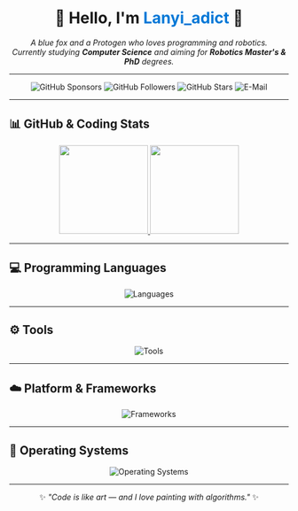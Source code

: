 <div align="center">

# 🦊 Hello, I'm <span style="color:#0078D7;">Lanyi_adict</span> 👋  
<i>A blue fox and a Protogen who loves programming and robotics.</i>  
<i>Currently studying <b>Computer Science</b> and aiming for <b>Robotics Master's & PhD</b> degrees.</i>  

---

![GitHub Sponsors](https://img.shields.io/github/sponsors/HongyiHao-SXIT?style=for-the-badge&logo=github&logoColor=white&labelColor=0078D7&color=D9EAF7)
![GitHub Followers](https://img.shields.io/github/followers/HongyiHao-SXIT?style=for-the-badge&logo=github&logoColor=white&labelColor=0078D7&color=D9EAF7)
![GitHub Stars](https://img.shields.io/github/stars/HongyiHao-SXIT?affiliations=OWNER%2CCOLLABORATOR&style=for-the-badge&logo=github&logoColor=white&labelColor=0078D7&color=D9EAF7)
![E-Mail](https://img.shields.io/badge/Email-Lanyi_adict@outlook.com-0078D7?style=for-the-badge&labelColor=0078D7&color=D9EAF7)

---

</div>

## 📊 GitHub & Coding Stats
<div align="center">

<a href="https://github.com/anuraghazra/github-readme-stats">
  <img height="160em" src="https://github-readme-stats.vercel.app/api?username=HongyiHao-SXIT&show_icons=true&theme=default&hide_border=false&count_private=true"/>
</a>
<a href="https://github.com/anuraghazra/github-readme-stats">
  <img height="160em" src="https://github-readme-stats.vercel.app/api/wakatime?username=Lanyi_adict&theme=default&hide_border=false"/>
</a>

</div>

---

## 💻 Programming Languages

<div align="center">

![Languages](https://skillicons.dev/icons?i=c,cpp,cs,java,python,javascript,typescript,php,kotlin,latex)

</div>

---

## ⚙️ Tools

<div align="center">

![Tools](https://skillicons.dev/icons?i=vscode,git,github,cmake,maven,anaconda,androidstudio,matlab,arduino,npm)

</div>

---

## ☁️ Platform & Frameworks

<div align="center">

![Frameworks](https://skillicons.dev/icons?i=twitter,nodejs,vue,spring,flask,ros,mysql,docker,opencv,pytorch)

</div>

---

## 💽 Operating Systems

<div align="center">

![Operating Systems](https://skillicons.dev/icons?i=windows,apple,ubuntu,linux,kali,raspberrypi)

</div>

---

<div align="center">

✨ <i>"Code is like art — and I love painting with algorithms."</i> ✨  

</div>
